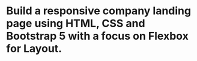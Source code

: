 # Build a responsive company landing page using HTML, CSS and Bootstrap 5 with a focus on Flexbox for Layout.
